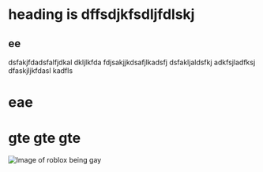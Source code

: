 # heading is dffsdjkfsdljfdlskj
## ee
dsfakjfdadsfalfjdkal dkljlkfda fdjsakjjkdsafjlkadsfj
dsfakljaldsfkj adkfsjladfksj dfaskjljkfdasl kadfls
# eae
# gte gte gte
![Image of roblox being gay](https://m.media-amazon.com/images/I/91I+aIE3iJL._AC_UF1000,1000_QL80_.jpg)

